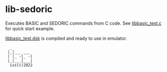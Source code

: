 # lib-sedoric

Executes BASIC and SEDORIC commands from C code.
See [libbasic_test.c](libbasic_test.c) for quick start example.

[libbasic_test.dsk](libbasic_test.dsk) is compiled and ready to use in emulator.


```
  _
 |_|___ ___
 | |_ -|_ -|
 |_|___|___|
  iss(c)2022

```
